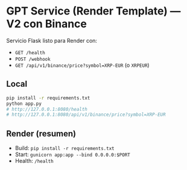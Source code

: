 # GPT Service (Render Template) — V2 con Binance

Servicio Flask listo para Render con:
- `GET /health`
- `POST /webhook`
- `GET /api/v1/binance/price?symbol=XRP-EUR` (o `XRPEUR`)

## Local
```bash
pip install -r requirements.txt
python app.py
# http://127.0.0.1:8080/health
# http://127.0.0.1:8080/api/v1/binance/price?symbol=XRP-EUR
```

## Render (resumen)
- Build: `pip install -r requirements.txt`
- Start: `gunicorn app:app --bind 0.0.0.0:$PORT`
- Health: `/health`
